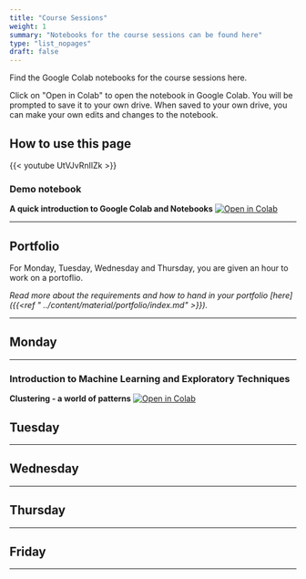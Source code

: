 ```yaml
---
title: "Course Sessions"
weight: 1
summary: "Notebooks for the course sessions can be found here"
type: "list_nopages"
draft: false
---
```


Find the Google Colab notebooks for the course sessions here.

Click on "Open in Colab" to open the notebook in Google Colab. You will be prompted to save it to your own drive. When saved to your own drive, you can make your own edits and changes to the notebook.

## How to use this page
{{< youtube UtVJvRnIlZk >}}

### Demo notebook

**A quick introduction to Google Colab and Notebooks** [![Open in Colab](https://colab.research.google.com/assets/colab-badge.svg)](https://colab.research.google.com/github/CALDISS-AAU/sdsphd20/blob/master/notebooks/check-ins/sdsphd20_colab-demo.ipynb#&offline=true&sandboxMode=true)

---
## Portfolio

For Monday, Tuesday, Wednesday and Thursday, you are given an hour to work on a portoflio.

*Read more about the requirements and how to hand in your portfolio [here]({{<ref " ../content/material/portfolio/index.md" >}}).*

---


## Monday

---
### Introduction to Machine Learning and Exploratory Techniques

**Clustering - a world of patterns** [![Open in Colab](https://colab.research.google.com/assets/colab-badge.svg)](https://colab.research.google.com/github/CCALDISS-AAU/sdsphd21/blob/master/notebooks/clustering2021.ipynb#&offline=true&sandboxMode=true)


## Tuesday

---



## Wednesday

---



## Thursday
---



## Friday
---

